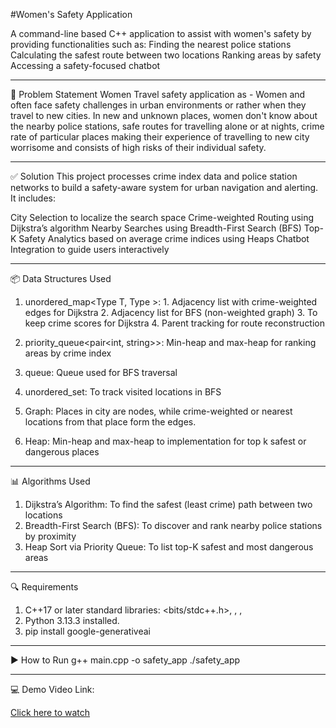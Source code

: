 #Women's Safety Application 

A command-line based C++ application to assist with women's safety by providing functionalities such as:
Finding the nearest police stations
Calculating the safest route between two locations
Ranking areas by safety
Accessing a safety-focused chatbot

-------------------------------------------------------------------------------------------------------------------------------------------------
🧩 Problem Statement
Women Travel safety application as - Women and often face safety challenges in urban environments or rather when they travel to new cities. In new and unknown places, women don't know about the nearby police stations, safe routes for travelling alone or at nights, crime rate of particular places making their experience of travelling to new city worrisome and consists of high risks of their individual safety.

-------------------------------------------------------------------------------------------------------------------------------------------------
✅ Solution
This project processes crime index data and police station networks to build a safety-aware system for urban navigation and alerting. It includes:

City Selection to localize the search space
Crime-weighted Routing using Dijkstra’s algorithm
Nearby Searches using Breadth-First Search (BFS)
Top-K Safety Analytics based on average crime indices using Heaps
Chatbot Integration to guide users interactively

-------------------------------------------------------------------------------------------------------------------------------------------------
📦 Data Structures Used

1. unordered_map<Type T, Type <T>>:    1. Adjacency list with crime-weighted edges for Dijkstra
                            	    2. Adjacency list for BFS (non-weighted graph)
                                    3. To keep crime scores for Dijkstra
                                    4. Parent tracking for route reconstruction

2. priority_queue<pair<int, string>>:	Min-heap and max-heap for ranking areas by crime index
3. queue<string>:  Queue used for BFS traversal
4. unordered_set<string>:  To track visited locations in BFS

5. Graph:   Places in city are nodes, while crime-weighted or nearest locations from that place form the edges.
6. Heap:    Min-heap and max-heap to implementation for top k safest or dangerous places

-------------------------------------------------------------------------------------------------------------------------------------------------
📊 Algorithms Used

1. Dijkstra’s Algorithm:    To find the safest (least crime) path between two locations
2. Breadth-First Search (BFS):	To discover and rank nearby police stations by proximity
3. Heap Sort via Priority Queue:	To list top-K safest and most dangerous areas

-------------------------------------------------------------------------------------------------------------------------------------------------
🔍 Requirements

1. C++17 or later standard libraries: <bits/stdc++.h>, <iostream>, <fstream>, <sstream>
2. Python 3.13.3 installed.
3. pip install google-generativeai

-------------------------------------------------------------------------------------------------------------------------------------------------
▶️ How to Run
g++ main.cpp -o safety_app
./safety_app

-------------------------------------------------------------------------------------------------------------------------------------------------
💻 Demo Video Link:

[Click here to watch](https://drive.google.com/file/d/1xdixcDiubu2yRcDQvSOAHIXWOIzwUvfp/view?usp=sharing)

